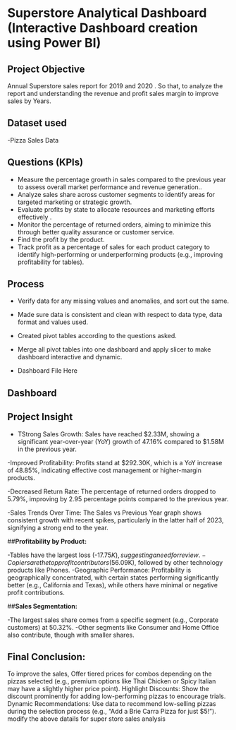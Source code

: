 # Superstore Analytical Dashboard (Interactive Dashboard creation using Power BI)

## **Project Objective**

Annual Superstore sales report for 2019 and 2020 . So that, to analyze the report and understanding the revenue and profit sales margin to improve sales by Years.

## **Dataset used**
-Pizza Sales Data</a>

## **Questions (KPIs)**

- Measure the percentage growth in sales compared to the previous year to assess overall market performance and revenue generation..
- Analyze sales share across customer segments  to identify areas for targeted marketing or strategic growth.
- Evaluate profits by state to allocate resources and marketing efforts effectively .
- Monitor the percentage of returned orders, aiming to minimize this through better quality assurance or customer service.
- Find the profit by the product.
- Track profit as a percentage of sales for each product category to identify high-performing or underperforming products (e.g., improving profitability for tables).



## **Process**

- Verify data for any missing values and anomalies, and sort out the same.
- Made sure data is consistent and clean with respect to data type, data format and values used.
- Created pivot tables according to the questions asked.
- Merge all pivot tables into one dashboard and apply slicer to make dashboard interactive</a> and dynamic.

- Dashboard File Here</a>


## **Dashboard**


## **Project Insight**

- TStrong Sales Growth: Sales have reached $2.33M, showing a significant year-over-year (YoY) growth of 47.16% compared to $1.58M in the previous year.

-Improved Profitability: Profits stand at $292.30K, which is a YoY increase of 48.85%, indicating effective cost management or higher-margin products.

-Decreased Return Rate: The percentage of returned orders dropped to 5.79%, improving by 2.95 percentage points compared to the previous year.

-Sales Trends Over Time: The Sales vs Previous Year graph shows consistent growth with recent spikes, particularly in the latter half of 2023, signifying a strong end to the year.

##**Profitability by Product:**

-Tables have the largest loss (-$17.75K), suggesting a need for review.
-Copiers are the top profit contributors ($56.09K), followed by other technology products like Phones.
-Geographic Performance: Profitability is geographically concentrated, with certain states performing significantly better (e.g., California and Texas), while others have 
 minimal or negative profit contributions.

##**Sales Segmentation:**

-The largest sales share comes from a specific segment (e.g., Corporate customers) at 50.32%.
-Other segments like Consumer and Home Office also contribute, though with smaller shares.








## **Final Conclusion:**

To improve the sales, Offer tiered prices for combos depending on the pizzas selected (e.g., premium options like Thai Chicken or Spicy Italian may have a slightly higher price point).
Highlight Discounts: Show the discount prominently for adding low-performing pizzas to encourage trials.
Dynamic Recommendations: Use data to recommend low-selling pizzas during the selection process (e.g., “Add a Brie Carra Pizza for just $5!”).    modify the above datails for super store sales analysis

